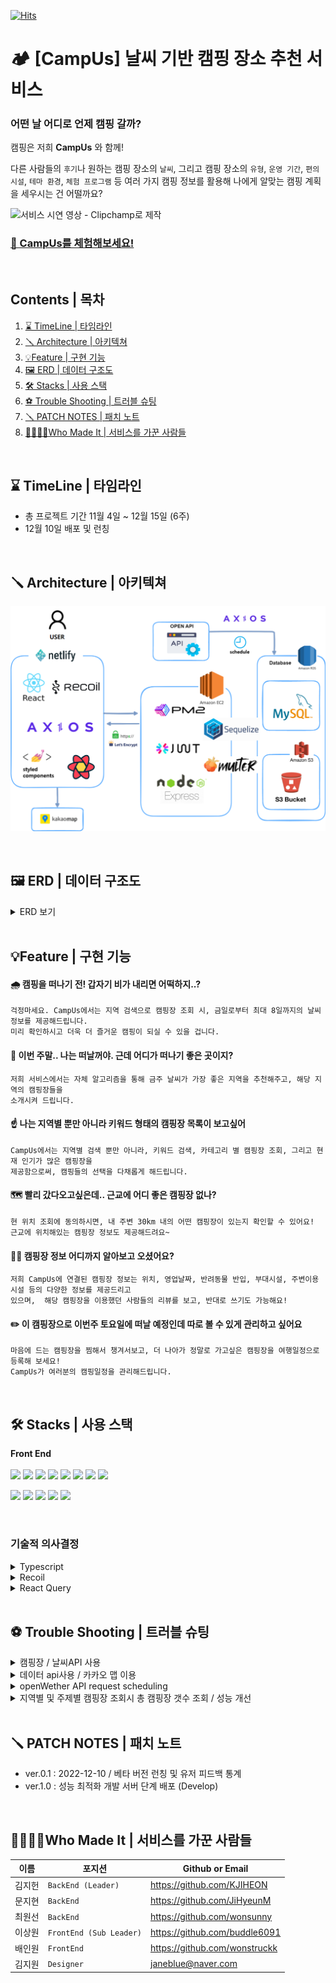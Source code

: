 [![Hits](https://hits.seeyoufarm.com/api/count/incr/badge.svg?url=https%3A%2F%2Fgithub.com%2FHH-campUs%2FcampUs_FE&count_bg=%235185A6&title_bg=%2380A3D6&icon=riseup.svg&icon_color=%23FFFFFF&title=Visitors&edge_flat=false)](https://hits.seeyoufarm.com)

# 🏕️ [CampUs] 날씨 기반 캠핑 장소 추천 서비스

### 어떤 날 어디로 언제 캠핑 갈까?

캠핑은 저희 **CampUs** 와 함께! <br>

다른 사람들의 `후기`나 원하는 캠핑 장소의 `날씨`, 그리고 캠핑 장소의 `유형`, `운영 기간`, `편의 시설`, 
`테마 환경`, `체험 프로그램` 등 여러 가지 캠핑 정보를 활용해 나에게 알맞는 캠핑 계획을 세우시는 건 어떨까요?

![서비스 시연 영상 - Clipchamp로 제작](https://user-images.githubusercontent.com/83018778/209465837-b70c0904-1900-494f-95bd-25594fa88095.gif)

  
### [🚗 CampUs를 체험해보세요!](https://camp-us.co.kr/)  

<br/>

## Contents | 목차
1. [⌛ TimeLine | 타임라인](#-timeline-|-타임라인)
2. [🪛 Architecture | 아키텍쳐](#-architecture-|-아키텍쳐)
3. [💡Feature | 구현 기능](#-feature-|-구현-기능)
4. [🖼️ ERD | 데이터 구조도](#-erd-|-데이터-구조도)
5. [🛠️ Stacks | 사용 스택](#-stacks-|-사용-스택)
6. [⚽ Trouble Shooting | 트러블 슈팅](#-trouble-shooting-|-트러블-슈팅)
7. [🪛 PATCH NOTES | 패치 노트](#-patch-notes-|-패치-노트)
8. [👨‍💻👩‍💻Who Made It | 서비스를 가꾼 사람들](#-who-made-it-|-서비스를-가꾼-사람들)

<br/>


## ⌛ TimeLine | 타임라인
- 총 프로젝트 기간 11월 4일 ~ 12월 15일 (6주)
- 12월 10일 배포 및 런칭

<br/>



## 🪛 Architecture | 아키텍쳐

![title](https://github.com/HH-campUs/campUs_FE/blob/master/public/Architecture.png)   

<br/>

## 🖼️ ERD | 데이터 구조도
<details>
  <summary> ERD 보기 </summary>
  <div markdown="1">
    <img src="https://github.com/HH-campUs/campUs_FE/blob/master/public/ERD.png" alt="image">
  </div>
</details>
<br/>

## 💡Feature | 구현 기능

#### 🌧️ 캠핑을 떠나기 전! 갑자기 비가 내리면 어떡하지..?
  ```
  걱정마세요. CampUs에서는 지역 검색으로 캠핑장 조회 시, 금일로부터 최대 8일까지의 날씨 정보를 제공해드립니다. 
  미리 확인하시고 더욱 더 즐거운 캠핑이 되실 수 있을 겁니다.
  ```
#### 🤔 이번 주말.. 나는 떠날꺼야. 근데 어디가 떠나기 좋은 곳이지?
  ```
  저희 서비스에서는 자체 알고리즘을 통해 금주 날씨가 가장 좋은 지역을 추천해주고, 해당 지역의 캠핑장들을 
  소개시켜 드립니다.
  ```
#### ☝ 나는 지역별 뿐만 아니라 키워드 형태의 캠핑장 목록이 보고싶어
  ```
  CampUs에서는 지역별 검색 뿐만 아니라, 키워드 검색, 카테고리 별 캠핑장 조회, 그리고 현재 인기가 많은 캠핑장을 
  제공함으로써, 캠핑들의 선택을 다채롭게 해드립니다.
  ```
#### 🗺️ 빨리 갔다오고싶은데.. 근교에 어디 좋은 캠핑장 없나?
  ```
  현 위치 조회에 동의하시면, 내 주변 30km 내의 어떤 캠핑장이 있는지 확인할 수 있어요!
  근교에 위치해있는 캠핑장 정보도 제공해드려요~
  ```
#### 🙋‍♀️ 캠핑장 정보 어디까지 알아보고 오셨어요?
  ```
  저희 CampUs에 연결된 캠핑장 정보는 위치, 영업날짜, 반려동물 반입, 부대시설, 주변이용시설 등의 다양한 정보를 제공드리고 
  있으며,  해당 캠핑장을 이용했던 사람들의 리뷰를 보고, 반대로 쓰기도 가능해요!
  ```
  
#### ✏️ 이 캠핑장으로 이번주 토요일에 떠날 예정인데 따로 볼 수 있게 관리하고 싶어요
  ```
  마음에 드는 캠핑장을 찜해서 챙겨서보고, 더 나아가 정말로 가고싶은 캠핑장을 여행일정으로 등록해 보세요! 
  CampUs가 여러분의 캠핑일정을 관리해드립니다.
  ```
<br/>


## 🛠️ Stacks | 사용 스택
**Front End**
<br/>
<br/>
<img src="https://img.shields.io/badge/TYPESCRIPT-3178C6?style=for-the-badge&logo=Typescript&logoColor=black"> <img src="https://img.shields.io/badge/REACT-61DAFB?style=for-the-badge&logo=REACT&logoColor=black"> <img src="https://img.shields.io/badge/REACT QUERY-FF4154?style=for-the-badge&logo=React Query&logoColor=white"> <img src="https://img.shields.io/badge/RECOIL-0078D4?style=for-the-badge&logo=RECOIL&logoColor=black"> <img src="https://img.shields.io/badge/STYLED-COMPONENTS-DB7093?style=for-the-badge&logo=STYLEDCOMPONENTS&logoColor=white">
<img src="https://img.shields.io/badge/CSS3-1572B6?style=for-the-badge&logo=CSS3&logoColor=white">
<img src="https://img.shields.io/badge/AXIOS-5A29E4?style=for-the-badge&logo=AXIOS&logoColor=white">
<img src="https://img.shields.io/badge/REACT ROUTER-CA4245?style=for-the-badge&logo=REACTROUTER&logoColor=white">

<img src="https://img.shields.io/badge/Github-181717?style=for-the-badge&logo=GITHUB&logoColor=white"> <img src="https://img.shields.io/badge/VISUAL STUDIO CODE-007ACC?style=for-the-badge&logo=VISUAL STUDIO CODE&logoColor=white">  <img src="https://img.shields.io/badge/Figma-F24E1E?style=for-the-badge&logo=FIGMA&logoColor=white">
 <img src="https://img.shields.io/badge/Netlify-00C7B7?style=for-the-badge&logo=NETLIFY&logoColor=white"> <img src="https://img.shields.io/badge/Webpack-66FFFF?style=for-the-badge&logo=WEBPACK&logoColor=white">


<br/>

### 기술적 의사결정

<details>
  <summary>Typescript</summary>
  <div markdown="6">
  <div>
    
    자바스크립트는 동적타입의 언어로 런타임 시 변수의 타입이 결정되기 때문에
    코드를 실행 시키기전까지 에러를 알 수 없기 때문에 치명적입니다.
    그에 반해 TypeScript는 정적 타입 언어로 컴파일 단계에서 오류를 포착할 수 있는 장점이 있으며
    명시적인 정적 타입 지정은 개발자의 의도를 명확하게 코드로 작성 할 수 있고
    코드의 가독성을 높이고 예측할 수 있게 하며 디버깅이 쉽기 때문에 사용하게 되었습니다.
    
</div>
  </div>
 </details>
 
 <details>
  <summary>Recoil</summary>
  <div markdown="7">
  <div>
    
    props drilling을 방지하기 위해 다른컴포넌트에 사용되는 전역상태 관리 라이브러리가 필요하다고 판단하였습니다. 
    redux-thunk / redux-toolkit도 있었지만 서버상태 관리를 react-query가 하기 때문에 좀 더 가볍고 직관적인 recoil을 선택하였습니다.
    
</div>
  </div>
 </details>
 
 <details>
  <summary>React Query</summary>
  <div markdown="8">
  <div>
    
    캠핑장/날씨 api 데이터를 효율적으로 사용 하기위해서 리액트 쿼리를 사용하였습니다.
    useState/useEffect 등 코드들의 중복도 줄여주고, 캐싱을 해주기때문에 더 나은 사용자환경을 만들수 있었습니다.
    
</div>
  </div>
 </details>
 

<br/>

## ⚽ Trouble Shooting | 트러블 슈팅
<details>
  <summary> 캠핑장 / 날씨API 사용 </summary>
  <div markdown="2">
<div>

    1. 요구사항

    1) 사용가능한 캠핑장 / 날씨 api 찾기
    2) 서비스 목적에 맞는 api 선별.
    
    2. 선택지
    
    캠핑장 : 공공Data / gocamping.
    날씨 : 공공Data / openWetherAPI / accuweatherAPI
    
    3. 의견 조율/결정
    
    - 캠핑장

    공공data는 전국 캠핑장들을 관리하기 위한 데이터로 판단이 되어 goCamping api를 사용하기로 결정.
    이후 서비스 목적에 맞는 데이터들을 선별해서 사용함.
    
    - 날씨
    
    공공data의 경우 서비스 목적에 맞는 데이터라기 보다는 데이터분석에 알맞는 api로 생각이 되었음.
    (적설량, 5.0m지중온도, 풍속 품질검사 등 데이터가 예보와는 맞지 않다고 판단함)
    accuweather의 경우 예보일이 5일로 openWeather보다 상대적으로 짧아서 최종적으로 openWeatherAPI를 사용하기로 결정.
    
    해외의 api이다 보니 좌표값 설정이 서울로 지정 되어 있어 서비스에 맞게
    전국을 특별/광역시와 도로 나눈 이후 좌표값설정을 통하여 지역에 맞는 날씨와 필요한 데이터 api를 가져옴
    또한 apiCall이 하루 1000건으로 제한이 되어 있어, 프론트에서 계속 호출하는 것이 아닌
    백엔드 서버에 api정보들을 담아서 FE는 BE로 api호출을 하고, BE는 지정된 시간에 api호출을 하여 효율적으로 운영 함.
</div>
  </div>
</details>

<details>
  <summary> 데이터 api사용 / 카카오 맵 이용 </summary>
  <div markdown="3">
<div>

     1. 문제상황

    카카오맵 사용시 X,Y좌표에 캠핑장 좌표가 담기지 않는 에러가 발생함.

    2. 문제해결과정

    1 ) useEffect로 카카오맵이 실행을 하다 보니, 백엔드에서 좌표값을 받아서 변수로 
        처리해 준다 하여도 맵component는 Mount되어 있기 때문에 맵이 동작하지 않는다고 판단.
    2 ) useEffect외부에서 변수(X,Y)가 바뀔때마다 재 랜더링을 할수 있도록 의존성배열에
        변수 값 추가 및 일정기간 이후에 다시 동작하도록 setTimeout함수 구현.
    3 ) 그럼에도 불구하고 동작하지 않고 똑같은 문제가 발생함.
    4 ) 맵component의 좌표 값에 하드코딩으로 숫자를 넣어주면 잘 동작한다는 것을 확인 한 후, 백엔드에서 받아오는 api데이터를 확인 함.
    
    5-1 ) 프론트 : 데이터를 한번에 받아오는 것이 아닌 한번 받아온 데이터를 다시 변수에 담은 후 사용하여 undefined에러가 발생하게 되었고 경로도 맞지 않음을 확인.
    5-2 )백엔드 : 경로 수정이 되었으나 프론트와 소통을 하지 못한 문제가 있었음을 확인.
    6 ) 데이터 경로 수정하여 맵 구현 

    3. 의견조율 및 결정

    1 ) 프론트 에서는 가능하면 데이터를 2중으로 받아오지 않도록 하기로 함.
    2 ) 백엔드 에서는 사소한 경로변경도 소통 후 수정하기로 함.
</div>
  </div>
</details>

<details>
  <summary> openWether API request scheduling</summary>
  <div markdown="4">
<div>

     1. 요구사항

    날씨 정보는 매일 업데이트 되므로, 당일+7일의 날씨를 받아오기 위해 자동화의 필요성

    2. 문제상황
    매일 사람이 접속하지 않는 시간에 request 요청을 보내는것은 서버관리와 운영에 있어서 효율이 좋지 못함

    3. 선택지 및 의견조율

    한적한 시간대인 새벽5시마다 openWether API에 요청을 보낸 후 DB삭제후 새로 생성
    (매일 기온과 날씨 정보가 변하기 떄문에 업데이트 대신 삭제후 생성으로 선택)
    1) node-cron을 이용하여 server.ts에 예약코드를 넣어서 실행
    2) node-schedule를 이용하여 server.ts에 예약코드를 넣어서 실행
</div>
  </div>
</details>

<details>
  <summary> 지역별 및 주제별 캠핑장 조회시 총 캠핑장 갯수 조회 / 성능 개선</summary>
  <div markdown="5">
<div>

    1. 요구사항

    doNm:도이름, numOfRows : 한 페이지에 들어갈 갯수, pageNo : 페이지 숫자, sort : 정렬 값

    지역별 및 주제별 캠핑장 조회시 doNm, numOfRows, pageNo, sort의 값을 받아 
    디비에 접근하여 해당 컬럼의 모든 캠핑장의 숫자와 페이지네이션해서 캠핑장의 정보를 보내준다.

     2. 문제상황

    캠핑장 조회시 페이지네이션을 해서 보내게 된다면 총 캠핑장의 숫자를 뽑아 낼 수 없다.

    3. 선택지 

    1) MySQL 쿼리문으로 구현
    2) 시퀄라이즈 ORM으로 구현

    4 . 의견 조율

    1번) MySQL 쿼리문을 전체조회,페이지네이션 코드를 나누어 작성하여 총 갯수를 조회 할 때는 전체 조회 쿼리문 사용, 페이지네이션을 구현 할 때는 두개의 쿼리문을 합쳐서 사용

    2번) 시퀄라이즈 ORM으로 op.like로 전체조회와,페이지네이션 코드를 나누어서 구현

    5. 의견 결정

    시퀄라이즈 ORM을 사용 할 시 중복 코드가 발생하여 코드가 길어지기 떄문에 
    중복코드 없이 처리 가능한 MySQL 쿼리문을 사용하는 것으로 선택
</div>
  </div>
</details>

<br/>

## 🪛 PATCH NOTES | 패치 노트

- ver.0.1 : 2022-12-10 / 베타 버전 런칭 및 유저 피드백 통계
- ver.1.0 : 성능 최적화 개발 서버 단계 배포 (Develop)

<br/>

## 👨‍💻👩‍💻Who Made It | 서비스를 가꾼 사람들
|이름|포지션|Github or Email|
|------|---|----------|
|김지헌|`BackEnd (Leader)`|https://github.com/KJIHEON|
|문지현|`BackEnd`|https://github.com/JiHyeunM|
|최원선|`BackEnd`|https://github.com/wonsunny|
|이상원|`FrontEnd (Sub Leader)`|https://github.com/buddle6091|
|배인원|`FrontEnd`|https://github.com/wonstruckk|
|김지원|`Designer`|janeblue@naver.com|
